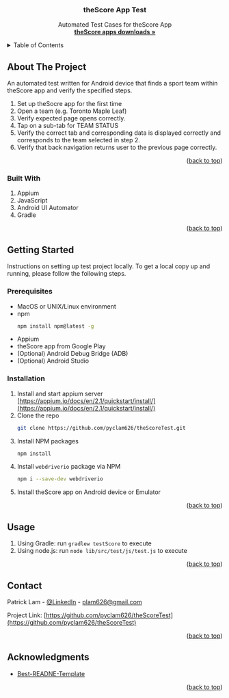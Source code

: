 <a name="readme-top"></a>
<br />
  <h3 align="center">theScore App Test</h3>

  <p align="center">
    Automated Test Cases for theScore App
    <br />
    <a href="https://get.thescore.com/"><strong>theScore apps downloads »</strong></a>
    <br />
  </p>
</div>

<details>
  <summary>Table of Contents</summary>
  <ol>
    <li>
      <a href="#about-the-project">About The Project</a>
      <ul>
        <li><a href="#built-with">Built With</a></li>
      </ul>
    </li>
    <li>
      <a href="#getting-started">Getting Started</a>
      <ul>
        <li><a href="#prerequisites">Prerequisites</a></li>
        <li><a href="#installation">Installation</a></li>
      </ul>
    </li>
    <li><a href="#usage">Usage</a></li>
    <li><a href="#contact">Contact</a></li>
    <li><a href="#acknowledgments">Acknowledgments</a></li>
  </ol>
</details>

## About The Project

An automated test written for Android device that finds a sport team within theScore app and verify the specified steps.

1. Set up theSocre app for the first time
2. Open a team (e.g. Toronto Maple Leaf)
3. Verify expected page opens correctly.
4. Tap on a sub-tab for TEAM STATUS
5. Verify the correct tab and corresponding data is displayed correctly and corresponds to the team selected in step 2.
6. Verify that back navigation returns user to the previous page correctly.

<p align="right">(<a href="#readme-top">back to top</a>)</p>

### Built With

1. Appium
2. JavaScript
3. Android UI Automator
4. Gradle

<p align="right">(<a href="#readme-top">back to top</a>)</p>

## Getting Started

Instructions on setting up test project locally. To get a local copy up and running, please follow the following steps.

### Prerequisites
* MacOS or UNIX/Linux environment
* npm
  ```sh
  npm install npm@latest -g
  ```
* Appium
* theScore app from Google Play
* (Optional) Android Debug Bridge (ADB)
* (Optional) Android Studio

### Installation

1. Install and start appium server [https://appium.io/docs/en/2.1/quickstart/install/](https://appium.io/docs/en/2.1/quickstart/install/)
2. Clone the repo
   ```sh
   git clone https://github.com/pyclam626/theScoreTest.git
   ```
3. Install NPM packages
   ```sh
   npm install
   ```
4. Install `webdriverio` package via NPM
   ```sh
   npm i --save-dev webdriverio
   ```
5. Install theScore app on Android device or Emulator

<p align="right">(<a href="#readme-top">back to top</a>)</p>

## Usage

1. Using Gradle: run `gradlew testScore` to execute
2. Using node.js: run `node lib/src/test/js/test.js` to execute

<p align="right">(<a href="#readme-top">back to top</a>)</p>

## Contact

Patrick Lam - [@LinkedIn](https://www.linkedin.com/in/patrick-lam-a0a46b10a/) - plam626@gmail.com

Project Link: [https://github.com/pyclam626/theScoreTest](https://github.com/pyclam626/theScoreTest)

<p align="right">(<a href="#readme-top">back to top</a>)</p>

## Acknowledgments
* [Best-READNE-Template](https://github.com/othneildrew/Best-README-Template/blob/master/README.md)

<p align="right">(<a href="#readme-top">back to top</a>)</p>
